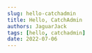 ```yaml
---
slug: hello-catchadmin
title: Hello, CatchAdmin
authors: JaguarJack
tags: [hello, catchadmin]
date: 2022-07-06
---
```


